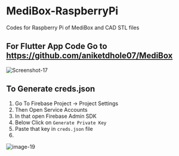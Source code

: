 # MediBox-RaspberryPi
Codes for Raspberry Pi of MediBox and CAD STL files

##  For Flutter App Code Go to https://github.com/aniketdhole07/MediBox

<img src="https://i.ibb.co/kKzZ1v1/Screenshot-17.png" alt="Screenshot-17" border="0">

## To Generate  creds.json 
1. Go To Firebase Project -> Project Settings
2. Then Open Service Accounts
3. In that open Firebase Admin SDK
4. Below Click on `Generate Private Key`
5. Paste that key in `creds.json` file
6. 
<img src="https://i.ibb.co/XxYzVcb/image-19.png" alt="image-19" border="0">
